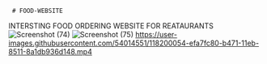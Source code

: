      # FOOD-WEBSITE

INTERSTING FOOD ORDERING WEBSITE FOR REATAURANTS
![Screenshot (74)](https://user-images.githubusercontent.com/54014551/118199945-bf605e00-b471-11eb-85d0-753b6c3736e6.png)
![Screenshot (75)](https://user-images.githubusercontent.com/54014551/118199960-c4bda880-b471-11eb-8ce3-3aa44a0a681a.png)
https://user-images.githubusercontent.com/54014551/118200054-efa7fc80-b471-11eb-8511-8a1db936d148.mp4

